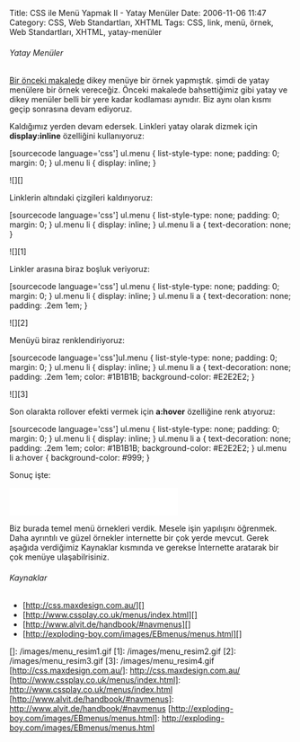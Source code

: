 Title: CSS ile Menü Yapmak II - Yatay Menüler
Date: 2006-11-06 11:47
Category: CSS, Web Standartları, XHTML
Tags: CSS, link, menü, örnek, Web Standartları, XHTML, yatay-menüler

###### Yatay Menüler

[Bir önceki makalede][] dikey menüye bir örnek yapmıştık. şimdi de yatay
menülere bir örnek vereceğiz. Önceki makalede bahsettiğimiz gibi yatay
ve dikey menüler belli bir yere kadar kodlaması aynıdır. Biz aynı olan
kısmı geçip sonrasına devam ediyoruz. <!--more-->

Kaldığımız yerden devam edersek. Linkleri yatay olarak dizmek için
**display:inline** özelliğini kullanıyoruz:

[sourcecode language='css'] ul.menu { list-style-type: none; padding: 0;
margin: 0; } ul.menu li { display: inline; } 

![][]

Linklerin altındaki çizgileri kaldırıyoruz:

[sourcecode language='css'] ul.menu { list-style-type: none; padding: 0;
margin: 0; } ul.menu li { display: inline; } ul.menu li a {
text-decoration: none; } 

![][1]

Linkler arasına biraz boşluk veriyoruz:

[sourcecode language='css'] ul.menu { list-style-type: none; padding: 0;
margin: 0; } ul.menu li { display: inline; } ul.menu li a {
text-decoration: none; padding: .2em 1em; } 

![][2]

Menüyü biraz renklendiriyoruz:

[sourcecode language='css']ul.menu { list-style-type: none; padding: 0;
margin: 0; } ul.menu li { display: inline; } ul.menu li a {
text-decoration: none; padding: .2em 1em; color: #1B1B1B;
background-color: #E2E2E2; } 

![][3]

Son olarakta rollover efekti vermek için **a:hover** özelliğine renk
atıyoruz:

[sourcecode language='css'] ul.menu { list-style-type: none; padding: 0;
margin: 0; } ul.menu li { display: inline; } ul.menu li a {
text-decoration: none; padding: .2em 1em; color: #1B1B1B;
background-color: #E2E2E2; } ul.menu li a:hover { background-color:
#999; } 

Sonuç işte:

<iframe src="/static/dokumanlar/menuy.html" width="300" height="50" frameborder="0" scrolling="auto"></iframe>

Biz burada temel menü örnekleri verdik. Mesele işin yapılışını öğrenmek.
Daha ayrıntılı ve güzel örnekler internette bir çok yerde mevcut. Gerek
aşağıda verdiğimiz Kaynaklar kısmında ve gerekse İnternette aratarak bir
çok menüye ulaşabilrisiniz.

###### Kaynaklar

-   [http://css.maxdesign.com.au/][]
-   [http://www.cssplay.co.uk/menus/index.html][]
-   [http://www.alvit.de/handbook/#navmenus][]
-   [http://exploding-boy.com/images/EBmenus/menus.html][]

</p>

  [Bir önceki makalede]: http://www.fatihhayrioglu.com/?p=209
  []: /images/menu_resim1.gif
  [1]: /images/menu_resim2.gif
  [2]: /images/menu_resim3.gif
  [3]: /images/menu_resim4.gif
  [http://css.maxdesign.com.au/]: http://css.maxdesign.com.au/
  [http://www.cssplay.co.uk/menus/index.html]: http://www.cssplay.co.uk/menus/index.html
  [http://www.alvit.de/handbook/#navmenus]: http://www.alvit.de/handbook/#navmenus
  [http://exploding-boy.com/images/EBmenus/menus.html]: http://exploding-boy.com/images/EBmenus/menus.html
